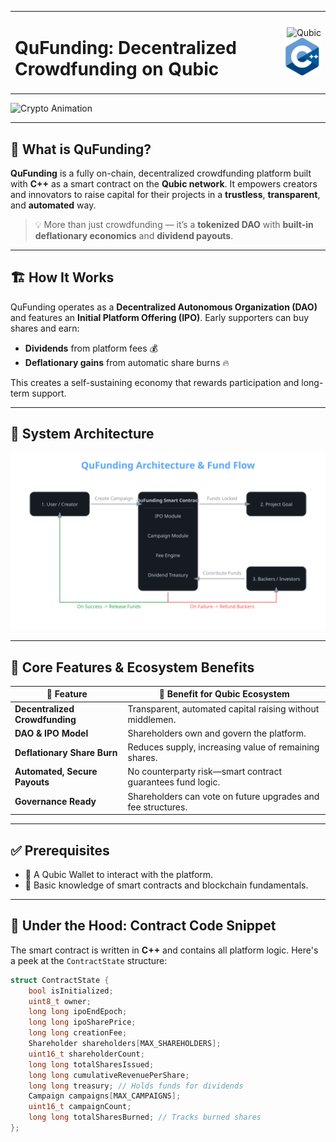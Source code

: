 <table>
  <tr>
    <td><h1> QuFunding: Decentralized Crowdfunding on Qubic</h1></td>
    <td align="right">
      <img src="https://github.com/user-attachments/assets/f1feeab8-6c46-4339-b148-05cfc8372709" alt="Qubic" width="70" height="70"/>
      <img src="https://raw.githubusercontent.com/devicons/devicon/master/icons/cplusplus/cplusplus-original.svg" alt="C++" width="60" height="60"/"
    </td>
  </tr>
</table>

![Crypto Animation](https://media.giphy.com/media/qgQUggAC3Pfv687qPC/giphy.gif)

---

## 🧠 What is QuFunding?

**QuFunding** is a fully on-chain, decentralized crowdfunding platform built with **C++** as a smart contract on the **Qubic network**. It empowers creators and innovators to raise capital for their projects in a **trustless**, **transparent**, and **automated** way.

> 💡 More than just crowdfunding — it’s a **tokenized DAO** with **built-in deflationary economics** and **dividend payouts**.

---

## 🏗️ How It Works

QuFunding operates as a **Decentralized Autonomous Organization (DAO)** and features an **Initial Platform Offering (IPO)**. Early supporters can buy shares and earn:

- **Dividends** from platform fees 💰
- **Deflationary gains** from automatic share burns 🔥

This creates a self-sustaining economy that rewards participation and long-term support.

---

## 🔧 System Architecture

<p align="center">
  <img src="./assets/qufunding-architecture.svg" alt="QuFunding Architecture Diagram"/>
</p>

---

## 🌟 Core Features & Ecosystem Benefits

| 🚀 **Feature**               | 🌱 **Benefit for Qubic Ecosystem** |
|-----------------------------|------------------------------------|
| **Decentralized Crowdfunding** | Transparent, automated capital raising without middlemen. |
| **DAO & IPO Model**            | Shareholders own and govern the platform. |
| **Deflationary Share Burn**    | Reduces supply, increasing value of remaining shares. |
| **Automated, Secure Payouts**  | No counterparty risk—smart contract guarantees fund logic. |
| **Governance Ready**           | Shareholders can vote on future upgrades and fee structures. |

---

## ✅ Prerequisites

- 🔐 A Qubic Wallet to interact with the platform.
- 📘 Basic knowledge of smart contracts and blockchain fundamentals.

---

## 🧬 Under the Hood: Contract Code Snippet

The smart contract is written in **C++** and contains all platform logic. Here's a peek at the `ContractState` structure:

```cpp
struct ContractState {
    bool isInitialized;
    uint8_t owner;
    long long ipoEndEpoch;
    long long ipoSharePrice;
    long long creationFee;
    Shareholder shareholders[MAX_SHAREHOLDERS];
    uint16_t shareholderCount;
    long long totalSharesIssued;
    long long cumulativeRevenuePerShare;
    long long treasury; // Holds funds for dividends
    Campaign campaigns[MAX_CAMPAIGNS];
    uint16_t campaignCount;
    long long totalSharesBurned; // Tracks burned shares
};

